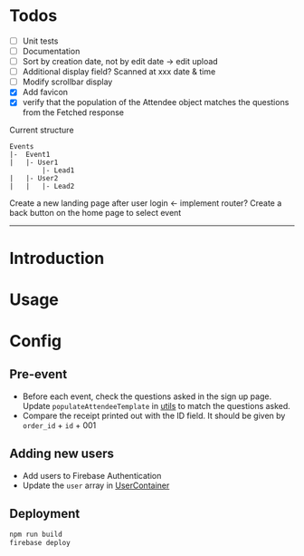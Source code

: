 # Todos

- [ ] Unit tests
- [ ] Documentation
- [ ] Sort by creation date, not by edit date -> edit upload
- [ ] Additional display field? Scanned at xxx date & time
- [ ] Modify scrollbar display
- [x] Add favicon
- [x] verify that the population of the Attendee object matches the questions from the Fetched response

Current structure

```
Events
|-  Event1
|   |- User1
        |- Lead1
|   |- User2
|   |   |- Lead2
```

Create a new landing page after user login <- implement router?
Create a back button on the home page to select event

---

# Introduction

# Usage

# Config

## Pre-event

- Before each event, check the questions asked in the sign up page. Update `populateAttendeeTemplate` in [utils](/functions/src/utils.js) to match the questions asked.
- Compare the receipt printed out with the ID field. It should be given by `order_id` + `id` + 001

## Adding new users

- Add users to Firebase Authentication
- Update the `user` array in [UserContainer](/src/components/user/UserContainer.tsx)

## Deployment

```bash
npm run build
firebase deploy
```
